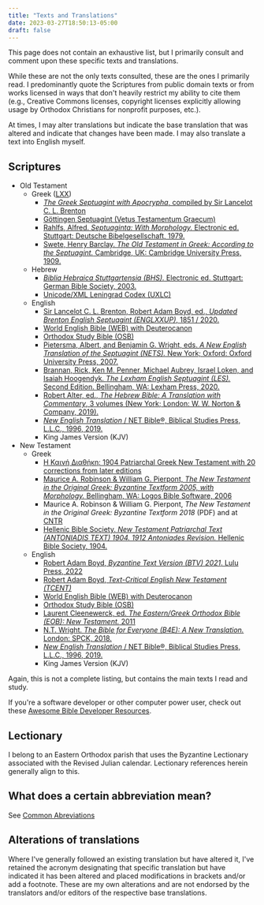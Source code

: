 ```yaml
---
title: "Texts and Translations"
date: 2023-03-27T18:50:13-05:00
draft: false 
---
```


This page does not contain an exhaustive list, but I primarily consult and comment upon these specific texts and translations.

While these are not the only texts consulted, these are the ones I primarily read. I predominantly quote the Scriptures from public domain texts or from works licensed in ways that don't heavily restrict my ability to cite them (e.g., Creative Commons licenses, copyright licenses explicitly allowing usage by Orthodox Christians for nonprofit purposes, etc.).

At times, I may alter translations but indicate the base translation that was altered and indicate that changes have been made. I may also translate a text into English myself.

## Scriptures

- Old Testament
  - Greek ([LXX](/ot#what-is-the-septuagint-lxx))
    - [*The Greek Septuagint with Apocrypha*, compiled by Sir Lancelot C. L. Brenton](https://ebible.org/Scriptures/details.php?id=grcbrent)
    - [Göttingen Septuagint (Vetus Testamentum Graecum)](https://www.logos.com/product/4951/gottingen-septuagint)
    - [Rahlfs, Alfred. *Septuaginta: With Morphology.* Electronic ed. Stuttgart: Deutsche Bibelgesellschaft, 1979.](https://www.logos.com/product/7080/septuagint-with-logos-morphology)
    - [Swete, Henry Barclay. *The Old Testament in Greek: According to the Septuagint.* Cambridge, UK: Cambridge University Press, 1909.](https://www.logos.com/product/25381/the-old-testament-in-greek-according-to-the-septuagint)
  - Hebrew
    - [*Biblia Hebraica Stuttgartensia (BHS).* Electronic ed. Stuttgart: German Bible Society, 2003.](https://www.logos.com/product/17645/biblia-hebraica-stuttgartensia-bhs-with-apparatus)
    - [Unicode/XML Leningrad Codex (UXLC)](https://tanach.us)
  - English
    - [Sir Lancelot C. L. Brenton, Robert Adam Boyd, ed., *Updated Brenton English Septuagint (ENGLXXUP)*, 1851 / 2020.](https://ebible.org/Scriptures/details.php?id=englxxup)
    - [World English Bible (WEB) with Deuterocanon](https://ebible.org/Scriptures/details.php?id=eng-web)
    - [Orthodox Study Bible (OSB)](https://store.ancientfaith.com/orthodox-study-bible/)
    - [Pietersma, Albert, and Benjamin G. Wright, eds. *A New English Translation of the Septuagint (NETS).* New York; Oxford: Oxford University Press, 2007.](https://ccat.sas.upenn.edu/nets/)
    - [Brannan, Rick, Ken M. Penner, Michael Aubrey, Israel Loken, and Isaiah Hoogendyk. *The Lexham English Septuagint (LES).* Second Edition. Bellingham, WA: Lexham Press, 2020.](https://www.logos.com/product/188040/the-lexham-english-septuagint-2nd-ed)
    - [Robert Alter, ed., *The Hebrew Bible: A Translation with Commentary*, 3 volumes (New York; London: W. W. Norton & Company, 2019).](https://www.amazon.com/Hebrew-Bible-Translation-Commentary-Three/dp/0393292495)
    - [*New English Translation* / NET Bible&reg;, Biblical Studies Press, L.L.C., 1996, 2019.](https://netbible.org)
    - King James Version (KJV)
- New Testament
  - Greek
    - [Η Καινή Διαθήκη: 1904 Patriarchal Greek New Testament with 20 corrections from later editions](https://ebible.org/Scriptures/details.php?id=grcbyz)
    - [Maurice A. Robinson & William G. Pierpont, *The New Testament in the Original Greek: Byzantine Textform 2005, with Morphology.* Bellingham, WA: Logos Bible Software, 2006](https://www.logos.com/product/1792/the-new-testament-in-the-original-greek-byzantine-textform-2005-with-morphology)
    - Maurice A. Robinson & William G. Pierpont, *The New Testament in the Original Greek: Byzantine Textform 2018* (PDF) and at [CNTR](https://greekcntr.org/manuscripts/index.htm?0G5RP#40001001)
    - [Hellenic Bible Society. *New Testament Patriarchal Text (ANTONIADIS TEXT) 1904. 1912 Antoniades Revision.* Hellenic Bible Society, 1904.](https://www.logos.com/product/32420/the-patriarchal-greek-new-testament)
  - English
    - [Robert Adam Boyd, *Byzantine Text Version (BTV) 2021*. Lulu Press, 2022](https://www.lulu.com/shop/robert-adam-boyd-and-william-g-pierpont-and-maurice-a-robinson/greek-english-new-testament/paperback/product-zgmjv5.html)
    - [Robert Adam Boyd, *Text-Critical English New Testament (TCENT)*](https://ebible.org/Scriptures/details.php?id=engtcent)
    - [World English Bible (WEB) with Deuterocanon](https://ebible.org/Scriptures/details.php?id=eng-web)
    - [Orthodox Study Bible (OSB)](https://store.ancientfaith.com/orthodox-study-bible/)
    - [Laurent Cleenewerck, ed. *The Eastern/Greek Orthodox Bible (EOB): New Testament.* 2011](https://www.logos.com/product/32406/eastern-greek-orthodox-bible-new-testament)
    - [N.T. Wright. *The Bible for Everyone (B4E): A New Translation.* London: SPCK, 2018.](https://www.logos.com/product/168029/the-bible-for-everyone)
    - [*New English Translation* / NET Bible&reg;, Biblical Studies Press, L.L.C., 1996, 2019.](https://netbible.org)
    - King James Version (KJV)

Again, this is not a complete listing, but contains the main texts I read and study.

If you're a software developer or other computer power user, check out these [Awesome Bible Developer Resources](https://github.com/biblenerd/awesome-bible-developer-resources).

## Lectionary

I belong to an Eastern Orthodox parish that uses the Byzantine Lectionary associated with the Revised Julian calendar. Lectionary references herein generally align to this.

## What does a certain abbreviation mean?

See [Common Abreviations](/abbrev)

## Alterations of translations

Where I've generally followed an existing translation but have altered it, I've retained the acronym designating that specific translation but have indicated it has been altered and placed modifications in brackets and/or add a footnote. These are my own alterations and are not endorsed by the translators and/or editors of the respective base translations.
